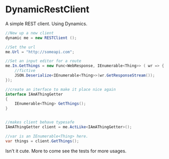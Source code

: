 # DynamicRestClient #


A simple REST client. Using Dynamics.

```C#
//New up a new client
dynamic me = new RESTClient ();

//Set the url
me.Url = "http://someapi.com";

//Set an input editor for a route
me.In.GetThings = new Func<WebResponse, IEnumerable<Thing>> ( wr => {
	//fictive
	JSON.Deserialize<IEnumerable<Thing>>(wr.GetResponseStream());
});

//create an iterface to make it place nice again
interface IAmAThingGetter
{
	IEnumerable<Thing> GetThings();
}


//makes client behave typesafe
IAmAThingGetter client = me.ActLike<IAmAThingGetter>();

//var is an IEnumerable<Thing> here.
var things = client.GetThings();

```

Isn't it cute. More to come see the tests for more usages.

